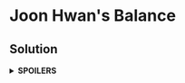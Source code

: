 # Joon Hwan's Balance
## Solution
<details>
<summary><b>SPOILERS</b></summary>
Use backtracking algorithm for permutation. Since the problem requires lots of operations for the biggest answer, we should optimize the program very tightly to pass all test cases.

### Steps
The biggest answer would need \$2^9 * 9!\$, where \$2^9\$ asks "Do I put a weight on the left or on the right?" and \$9!\$ asks "What is the order of weights?". Therefore, we must decrease the operations as many as we can. We should skip any permutation cases whenever its right weight becomes bigger.


</details>
